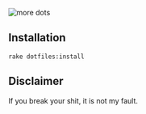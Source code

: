 ![more dots](https://raw.githubusercontent.com/frank-who/dotfiles/master/assets/dots.jpg)

## Installation

```
rake dotfiles:install
```

## Disclaimer

If you break your shit, it is not my fault.
